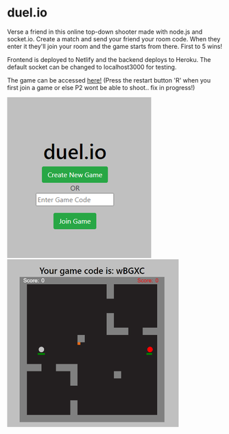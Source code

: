# duel.io
Verse a friend in this online top-down shooter made with node.js and socket.io.
Create a match and send your friend your room code. When they enter it they'll join
your room and the game starts from there. First to 5 wins! 

Frontend is deployed to Netlify and the backend deploys to Heroku. The default socket can be changed to 
localhost3000 for testing.

The game can be accessed [here!](https://duelio.netlify.app/) 
(Press the restart button 'R' when you first join a game or else P2 wont be able to shoot.. fix in progress!)

![menu](https://github.com/fabian-fagan/duel.io/blob/main/images/menu.PNG) 
![game](https://github.com/fabian-fagan/duel.io/blob/main/images/game.png)
